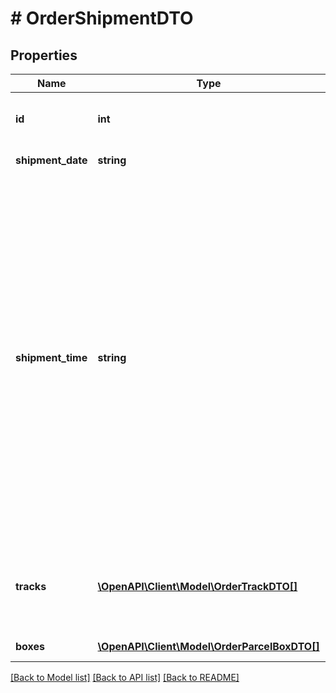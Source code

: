 # # OrderShipmentDTO

## Properties

Name | Type | Description | Notes
------------ | ------------- | ------------- | -------------
**id** | **int** | Идентификатор посылки, присвоенный Маркетом. | [optional]
**shipment_date** | **string** | Формат даты: &#x60;ДД-ММ-ГГГГ&#x60;. | [optional]
**shipment_time** | **string** | **Только для модели Экспресс**  Время, к которому магазин должен упаковать заказ и перевести его в статус &#x60;READY_TO_SHIP&#x60;. После смены статуса за заказом приедет курьер.  Поле может появиться не сразу. Запрашивайте информацию о заказе в течении 5–10 минут, пока оно не вернется.  Формат времени: 24-часовой, &#x60;ЧЧ:ММ&#x60;.  Если заказ сделан организацией, параметр не возвращается до согласования даты доставки. | [optional]
**tracks** | [**\OpenAPI\Client\Model\OrderTrackDTO[]**](OrderTrackDTO.md) | **Только для модели :no-translate[DBS]**  Информация для отслеживания перемещений посылки. | [optional]
**boxes** | [**\OpenAPI\Client\Model\OrderParcelBoxDTO[]**](OrderParcelBoxDTO.md) | Список грузовых мест. | [optional]

[[Back to Model list]](../../README.md#models) [[Back to API list]](../../README.md#endpoints) [[Back to README]](../../README.md)
